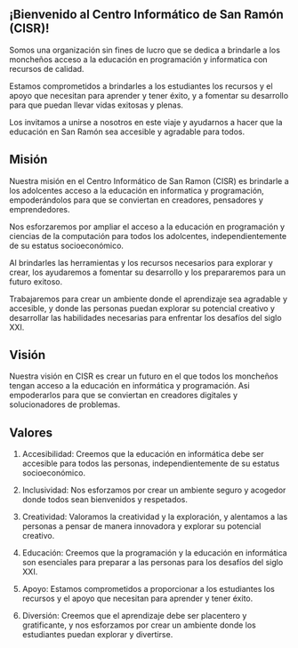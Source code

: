 ## ¡Bienvenido al Centro Informático de San Ramón (CISR)! 

Somos una organización sin fines de lucro que se dedica a brindarle a los moncheños acceso a la educación en programación y informatica con recursos de calidad. 

Estamos comprometidos a brindarles a los estudiantes los recursos y el apoyo que necesitan para aprender y tener éxito, y a fomentar su desarrollo para que puedan llevar vidas exitosas y plenas. 

Los invitamos a unirse a nosotros en este viaje y ayudarnos a hacer que la educación en San Ramón sea accesible y agradable para todos.

## Misión

Nuestra misión en el Centro Informático de San Ramon (CISR) es brindarle a los adolcentes acceso a la educación en informatica y programación, empoderándolos para que se conviertan en creadores, pensadores y emprendedores. 

Nos esforzaremos por ampliar el acceso a la educación en programación y ciencias de la computación para todos los adolcentes, independientemente de su estatus socioeconómico. 

Al brindarles las herramientas y los recursos necesarios para explorar y crear, los ayudaremos a fomentar su desarrollo y los prepararemos para un futuro exitoso. 

Trabajaremos para crear un ambiente donde el aprendizaje sea agradable y accesible, y donde las personas puedan explorar su potencial creativo y desarrollar las habilidades necesarias para enfrentar los desafíos del siglo XXI.

## Visión

Nuestra visión en CISR es crear un futuro en el que todos los moncheños tengan acceso a la educación en informática y programación. Asi empoderarlos para que se conviertan en creadores digitales y solucionadores de problemas. 

## Valores

1. Accesibilidad: Creemos que la educación en informática debe ser accesible para todos las personas, independientemente de su estatus socioeconómico.

2. Inclusividad: Nos esforzamos por crear un ambiente seguro y acogedor donde todos sean bienvenidos y respetados.

3. Creatividad: Valoramos la creatividad y la exploración, y alentamos a las personas a pensar de manera innovadora y explorar su potencial creativo.

4. Educación: Creemos que la programación y la educación en informática son esenciales para preparar a las personas para los desafíos del siglo XXI.

5. Apoyo: Estamos comprometidos a proporcionar a los estudiantes los recursos y el apoyo que necesitan para aprender y tener éxito.

6. Diversión: Creemos que el aprendizaje debe ser placentero y gratificante, y nos esforzamos por crear un ambiente donde los estudiantes puedan explorar y divertirse.
